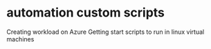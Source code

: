 # automation custom scripts
Creating workload on Azure
Getting start scripts to run in linux virtual machines
